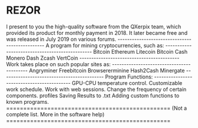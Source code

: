# REZOR
I present to you the high-quality software from the QXerpix team, which provided its product for monthly payment in 2018. It later became free and was released in July 2019 on various forums.  ----------------------------------------------- A program for mining cryptocurrencies, such as: ----------------------------------------------- Bitcoin Ethereum Litecoin Bitcoin Cash Monero Dash Zcash VertCoin ------------------------------------------ Work takes place on such popular sites as: ------------------------------------------ Angryminer Freebitcoin Browsererminine Hash2Cash Minergate ------------------------------------------- Program Functions: ------------------------------------------- GPU-CPU temperature control. Customizable work schedule. Work with web sessions. Change the frequency of certain components. profiles Saving Results to .txt Adding custom functions to known programs. ================================================ (Not a complete list. More in the software help) ================================================
